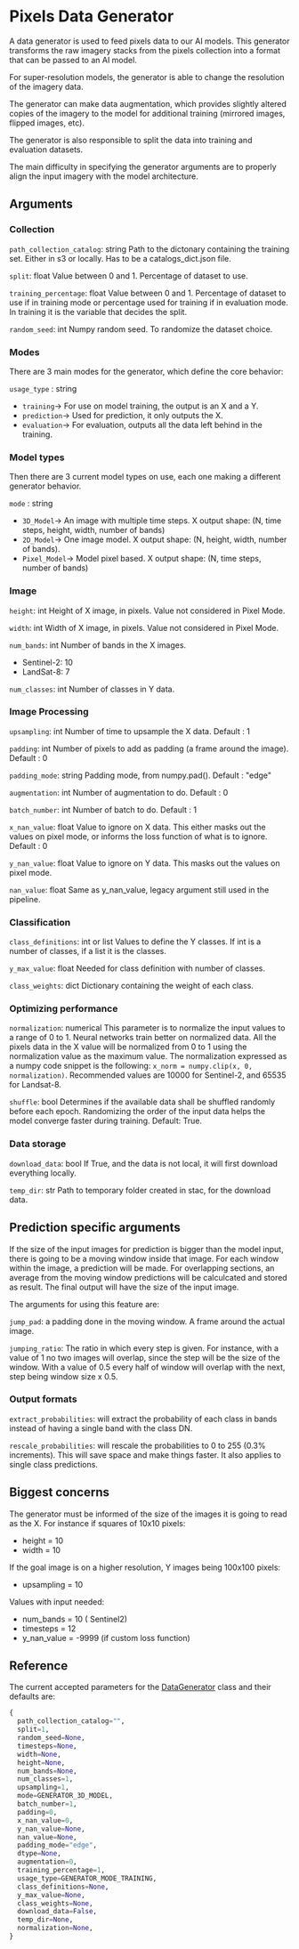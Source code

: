 # Pixels Data Generator
A data generator is used to feed pixels data to our AI models. This generator transforms the raw imagery stacks from the pixels collection into a format that can be passed to an AI model.

For super-resolution models, the generator is able to change the resolution of the imagery data.

The generator can make data augmentation, which provides slightly altered copies of the imagery to the model for additional training (mirrored images, flipped images, etc).

The generator is also responsible to split the data into training and evaluation datasets.

The main difficulty in specifying the generator arguments are to properly align the input imagery with the model architecture.

## Arguments

### Collection

```path_collection_catalog```: string
Path to the dictonary containing the training set. Either in s3 or locally. Has to be a catalogs_dict.json file.

```split```: float
Value between 0 and 1. Percentage of dataset to use.

```training_percentage```: float
Value between 0 and 1. Percentage of dataset to use if in training mode or percentage used for training if in evaluation mode.
In training it is the variable that decides the split.

```random_seed```: int
Numpy random seed. To randomize the dataset choice.

### Modes
There are 3 main modes for the generator, which define the core behavior:

```usage_type``` : string
  - ```training```→ For use on model training, the output is an X and a Y.
  - ```prediction```→ Used for prediction, it only outputs the X.
  - ```evaluation```→ For evaluation, outputs all the data left behind in the training.

### Model types
Then there are 3 current model types on use, each one making a different generator behavior.

```mode``` : string
  - ```3D_Model```→ An image with multiple time steps. X output shape: (N, time steps, height, width, number of bands)
  - ```2D_Model```→ One image model. X output shape: (N, height, width, number of bands).
  - ```Pixel_Model```→ Model pixel based. X output shape: (N, time steps, number of bands)

### Image

```height```: int
Height of X image, in pixels. Value not considered in Pixel Mode.

```width```: int
Width of X image, in pixels. Value not considered in Pixel Mode.

```num_bands```: int
Number of bands in the X images.
- Sentinel-2: 10
- LandSat-8: 7

```num_classes```: int
Number of classes in Y data.

### Image Processing

```upsampling```: int
Number of time to upsample the X data.
Default : 1

```padding```: int
Number of pixels to add as padding (a frame around the image).
Default : 0

```padding_mode```: string
Padding mode, from numpy.pad().
Default : "edge"

```augmentation```: int
Number of augmentation to do.
Default : 0

```batch_number```: int
Number of batch to do.
Default : 1

```x_nan_value```: float
Value to ignore on X data. This either masks out the values on pixel mode, or informs the loss function of what is to ignore.
Default : 0

```y_nan_value```: float
Value to ignore on Y data. This masks out the values on pixel mode.

```nan_value```: float
Same as y_nan_value, legacy argument still used in the pipeline.

### Classification

```class_definitions```: int or list
Values to define the Y classes. If int is a number of classes, if a list it is the classes.

```y_max_value```: float
Needed for class definition with number of classes.

```class_weights```: dict
Dictionary containing the weight of each class.

### Optimizing performance

`normalization`: numerical
This parameter is to normalize the input values to a range of 0 to 1. Neural
networks train better on normalized data. All the pixels data in the X value
will be normalized from 0 to 1 using the normalization value as the maximum
value. The normalization expressed as a numpy code snippet is the following:
`x_norm = numpy.clip(x, 0, normalization)`. Recommended values are 10000 for
Sentinel-2, and 65535 for Landsat-8.

`shuffle`: bool
Determines if the available data shall be shuffled randomly before each epoch.
Randomizing the order of the input data helps the model converge faster during
training. Default: True.

### Data storage

```download_data```: bool
If True, and the data is not local, it will first download everything locally.

```temp_dir```: str
Path to temporary folder created in stac, for the download data.

## Prediction specific arguments

If the size of the input images for prediction is bigger than the model input, there is going to be a moving window inside that image. For each window within the image, a prediction will be made. For overlapping sections, an average from the moving window predictions will be calculcated and stored as result. The final output will have the size of the input image.

The arguments for using this feature are:

```jump_pad```: a padding done in the moving window. A frame around the actual image.

```jumping_ratio```: The ratio in which every step is given. For instance, with a value of 1 no two images will overlap, since the step will be the size of the window. With a value of 0.5 every half of window will overlap with the next, step being window size x 0.5.

### Output formats

```extract_probabilities```: will extract the probability of each class in bands instead of having a single band with the class DN.

```rescale_probabilities```: will rescale the probabilities to 0 to 255 (0.3% increments). This will save space and make things faster. It also applies to single class predictions.


## Biggest concerns

The generator must be informed of the size of the images it is going to read as the X. For instance if squares of 10x10 pixels:

- height = 10
- width = 10

If the goal image is on a higher resolution, Y images being 100x100 pixels:

- upsampling = 10

Values with input needed:

- num_bands = 10 ( Sentinel2)
- timesteps = 12
- y_nan_value = -9999 (if custom loss function)

## Reference

The current accepted parameters for the [DataGenerator](https://github.com/tesselo/pixels/blob/main/pixels/generator/generator.py#L43) class and their defaults are:

```python
{
  path_collection_catalog="",
  split=1,
  random_seed=None,
  timesteps=None,
  width=None,
  height=None,
  num_bands=None,
  num_classes=1,
  upsampling=1,
  mode=GENERATOR_3D_MODEL,
  batch_number=1,
  padding=0,
  x_nan_value=0,
  y_nan_value=None,
  nan_value=None,
  padding_mode="edge",
  dtype=None,
  augmentation=0,
  training_percentage=1,
  usage_type=GENERATOR_MODE_TRAINING,
  class_definitions=None,
  y_max_value=None,
  class_weights=None,
  download_data=False,
  temp_dir=None,
  normalization=None,
}
```
